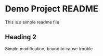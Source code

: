 # Demo Project README

This is a simple readme file

## Heading 2

Simple modification, bound to cause trouble
